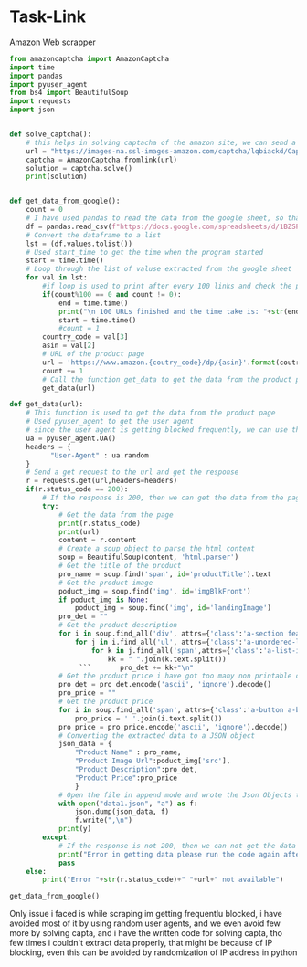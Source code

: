 # Task-Link
Amazon Web scrapper
```python
from amazoncaptcha import AmazonCaptcha
import time
import pandas
import pyuser_agent
from bs4 import BeautifulSoup
import requests
import json


def solve_captcha():
    # this helps in solving captacha of the amazon site, we can send a post request of solution of the captcha to the link and solve it.
    url = "https://images-na.ssl-images-amazon.com/captcha/lqbiackd/Captcha_iykgxrlkyh.jpg"
    captcha = AmazonCaptcha.fromlink(url)
    solution = captcha.solve()
    print(solution)


def get_data_from_google():
    count = 0
    # I have used pandas to read the data from the google sheet, so that i dont have to download the fiel everytime local
    df = pandas.read_csv(f"https://docs.google.com/spreadsheets/d/1BZSPhk1LDrx8ytywMHWVpCqbm8URTxTJrIRkD7PnGTM/export?format=csv")
    # Convert the dataframe to a list
    lst = (df.values.tolist())
    # Used start_time to get the time when the program started
    start = time.time()
    # Loop through the list of valuse extracted from the google sheet
    for val in lst:
        #if loop is used to print after every 100 links and check the progess
        if(count%100 == 0 and count != 0):
            end = time.time()
            print("\n 100 URLs finished and the time take is: "+str(end-start)+" seconds\n")
            start = time.time()
            #count = 1
        country_code = val[3]
        asin = val[2]
        # URL of the product page
        url = 'https://www.amazon.{coutry_code}/dp/{asin}'.format(coutry_code=country_code, asin=asin)
        count += 1
        # Call the function get_data to get the data from the product page
        get_data(url)

def get_data(url):
    # This function is used to get the data from the product page
    # Used pyuser_agent to get the user agent
    # since the user agent is getting blocked frequently, we can use the pyuser_agent to get the user agent in random manner
    ua = pyuser_agent.UA()
    headers = {
          "User-Agent" : ua.random
    }
    # Send a get request to the url and get the response
    r = requests.get(url,headers=headers)
    if(r.status_code == 200):
        # If the response is 200, then we can get the data from the page
        try:
            # Get the data from the page
            print(r.status_code)
            print(url)
            content = r.content
            # Create a soup object to parse the html content
            soup = BeautifulSoup(content, 'html.parser')
            # Get the title of the product
            pro_name = soup.find('span', id='productTitle').text
            # Get the product image
            poduct_img = soup.find('img', id='imgBlkFront')
            if poduct_img is None:
                poduct_img = soup.find('img', id='landingImage')
            pro_det = ""
            # Get the product description
            for i in soup.find_all('div', attrs={'class':'a-section feature detail-bullets-wrapper bucket'}):
                for j in i.find_all('ul', attrs={'class':'a-unordered-list a-nostyle a-vertical a-spacing-none detail-bullet-list'}):
                    for k in j.find_all('span',attrs={'class':'a-list-item'}):
                        kk = " ".join(k.text.split())
                 ```       pro_det += kk+"\n"
            # Get the product price i have got too many non printable characters in the price, so i have used the encode and decode function to remove the non printable characters
            pro_det = pro_det.encode('ascii', 'ignore').decode()
            pro_price = ""
            # Get the product price
            for i in soup.find_all('span', attrs={'class':'a-button a-button-selected a-spacing-mini a-button-toggle format'}):
                pro_price = ' '.join(i.text.split())
            pro_price = pro_price.encode('ascii', 'ignore').decode()
            # Converting the extracted data to a JSON object
            json_data = {
                "Product Name" : pro_name,
                "Product Image Url":poduct_img['src'],
                "Product Description":pro_det,
                "Product Price":pro_price
                }
            # Open the file in append mode and wrote the Json Objects to the file    
            with open("data1.json", "a") as f:
                json.dump(json_data, f)
                f.write(",\n")
            print(y)
        except:
            # If the response is not 200, then we can not get the data from the page
            print("Error in getting data please run the code again after some")
            pass
    else:
        print("Error "+str(r.status_code)+" "+url+" not available")

get_data_from_google()
```
Only issue i faced is while scraping im getting frequentlu blocked, i have avoided most of it by using random user agents, and we even avoid few more by solving capta, and i have the written code for solving capta, tho few times i couldn't extract data properly, that might be because of IP blocking, even this can be avoided by randomization of IP address in python
